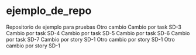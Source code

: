 # ejemplo_de_repo
Repositorio de ejemplo para pruebas
Otro cambio
Cambio por task SD-3
Cambio por task SD-4
Cambio por task SD-5
Cambio por task SD-6
Cambio por task SD-7
Cambio por story SD-1
Otro cambio por story SD-1
Otro cambio por story SD-1

